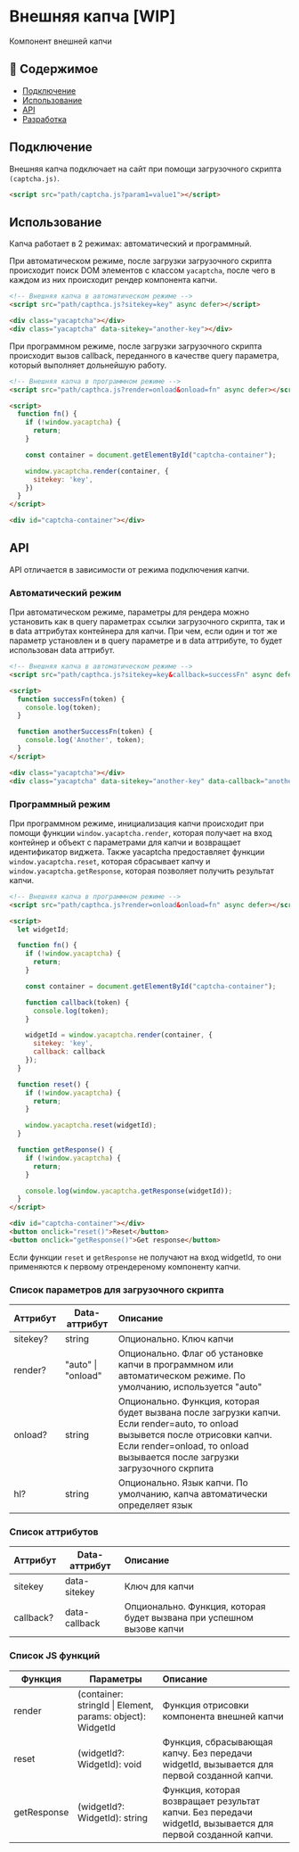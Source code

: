 # Внешняя капча [WIP]

Компонент внешней капчи

## 🔗 Содержимое

* [Подключение](#подключение)
* [Использование](#использование)
* [API](#api)
* [Разработка](./contribute.md)

## Подключение

Внешняя капча подключает на сайт при помощи загрузочного скрипта `(captcha.js)`.

```html
<script src="path/captcha.js?param1=value1"></script>
```

## Использование

Капча работает в 2 режимах: автоматический и программный.

При автоматическом режиме, после загрузки загрузочного скрипта происходит поиск DOM элементов с классом `yacaptcha`, после чего в каждом из них происходит рендер компонента капчи.

```html
<!-- Внешняя капча в автоматическом режиме -->
<script src="path/capthca.js?sitekey=key" async defer></script>

<div class="yacaptcha"></div>
<div class="yacaptcha" data-sitekey="another-key"></div>
```

При программном режиме, после загрузки загрузочного скрипта происходит вызов callback, переданного в качестве query параметра, который выполняет дольнейшую работу.


```html
<!-- Внешняя капча в программном режиме -->
<script src="path/capthca.js?render=onload&onload=fn" async defer></script>

<script>
  function fn() {
    if (!window.yacaptcha) {
      return;
    }

    const container = document.getElementById("captcha-container");

    window.yacaptcha.render(container, {
      sitekey: 'key',
    })
  }
</script>

<div id="captcha-container"></div>
```

## API

API отличается в зависимости от режима подключения капчи.

### Автоматический режим

При автоматическом режиме, параметры для рендера можно установить как в query параметрах ссылки загрузочного скрипта, так и в data аттрибутах контейнера для капчи. При чем, если один и тот же параметр установлен и в query параметре и в data аттрибуте, то будет использован data аттрибут.

```html
<!-- Внешняя капча в автоматическом режиме -->
<script src="path/capthca.js?sitekey=key&callback=successFn" async defer></script>

<script>
  function successFn(token) {
    console.log(token);
  }

  function anotherSuccessFn(token) {
    console.log('Another', token);
  }
</script>

<div class="yacaptcha"></div>
<div class="yacaptcha" data-sitekey="another-key" data-callback="anotherSuccessFn"></div>
```

### Программный режим

При программном режиме, инициализация капчи происходит при помощи функции `window.yacaptcha.render`, которая получает на вход контейнер и объект с параметрами для капчи и возвращает идентификатор виджета. Также yacaptcha предоставляет функции `window.yacaptcha.reset`, которая сбрасывает капчу и `window.yacaptcha.getResponse`, которая позволяет получить результат капчи.

```html
<!-- Внешняя капча в программном режиме -->
<script src="path/capthca.js?render=onload&onload=fn" async defer></script>

<script>
  let widgetId;

  function fn() {
    if (!window.yacaptcha) {
      return;
    }

    const container = document.getElementById("captcha-container");

    function callback(token) {
      console.log(token);
    }

    widgetId = window.yacaptcha.render(container, {
      sitekey: 'key',
      callback: callback
    });
  }

  function reset() {
    if (!window.yacaptcha) {
      return;
    }

    window.yacaptcha.reset(widgetId);
  }

  function getResponse() {
    if (!window.yacaptcha) {
      return;
    }

    console.log(window.yacaptcha.getResponse(widgetId));
  }
</script>

<div id="captcha-container"></div>
<button onclick="reset()">Reset</button>
<button onclick="getResponse()">Get response</button>
```

Если функции `reset` и `getResponse` не получают на вход widgetId, то они применяются к первому отрендереному компоненту капчи.

### Список параметров для загрузочного скрипта

| Аттрибут | Data-аттрибут | Описание |
| -------- | ------------- |:-------------|
| sitekey?  | string      | Опционально. Ключ капчи |
| render? | "auto" \| "onload"      | Опционально. Флаг об установке капчи в программном или автоматическом режиме. По умолчанию, используется "аuto"  |
| onload?  | string      | Опционально. Функция, которая будет вызвана после загрузки капчи. Если render=auto, то onload вызывется после отрисовки капчи. Если render=onload, то onload вызывается после загрузки загрузочного скрпита  |
| hl? | string      | Опционально. Язык капчи. По умолчанию, капча автоматически определяет язык   |

### Список аттрибутов

| Аттрибут | Data-аттрибут | Описание |
| -------- | ------------- |:-------------|
| sitekey  | data-sitekey      | Ключ для капчи |
| callback? | data-callback      | Опционально. Функция, которая будет вызвана при успешном вызове капчи   |

### Список JS функций

| Функция | Параметры | Описание |
| -------- | ------------- |:-------------|
| render  | (container: stringId \| Element, params: object): WidgetId     | Функция отрисовки компонента внешней капчи |
| reset | (widgetId?: WidgetId): void      | Функция, сбрасывающая капчу. Без передачи widgetId, вызывается для первой созданной капчи.   |
| getResponse | (widgetId?: WidgetId): string | Функция, которая возвращает результат капчи. Без передачи widgetId, вызывается для первой созданной капчи.     |
